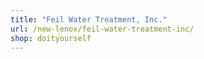 ```yaml
---
title: "Feil Water Treatment, Inc."
url: /new-lenox/feil-water-treatment-inc/
shop: doityourself
---
```

